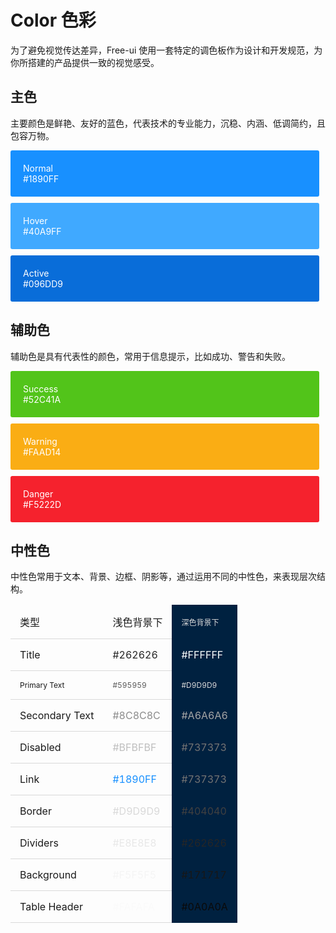 # Color 色彩

为了避免视觉传达差异，Free-ui 使用一套特定的调色板作为设计和开发规范，为你所搭建的产品提供一致的视觉感受。

## 主色

主要颜色是鲜艳、友好的蓝色，代表技术的专业能力，沉稳、内涵、低调简约，且包容万物。

<Row>
  <Col :span="8">
    <div class="color-box primary">Normal<div class="value">#1890FF</div></div>
  </Col>
  <Col :span="8">
    <div class="color-box light-primary">Hover<div class="value">#40A9FF</div></div>
  </Col>
  <Col :span="8">
    <div class="color-box dark-primary">Active<div class="value">#096DD9</div></div>
  </Col>
</Row>

## 辅助色

辅助色是具有代表性的颜色，常用于信息提示，比如成功、警告和失败。

<Row>
  <Col :span="8">
    <div class="color-box success">Success<div class="value">#52C41A</div></div>
  </Col>
  <Col :span="8">
    <div class="color-box warning">Warning<div class="value">#FAAD14</div></div>
  </Col>
  <Col :span="8">
    <div class="color-box danger">Danger<div class="value">#F5222D</div></div>
  </Col>
</Row>

 ## 中性色

中性色常用于文本、背景、边框、阴影等，通过运用不同的中性色，来表现层次结构。

<table class="font-color">
  <thead>
    <tr>
      <td>类型</td>
      <td>浅色背景下</td>
      <td class="text-regular dark">深色背景下</td>
    </tr>
  </thead>
  <tbody>
    <tr>
      <td class="title">Title</td> 
      <td class="title light">#262626</td>
      <td class="title dark">#FFFFFF</td>
    </tr>
    <tr>
      <td class="text-regular">Primary Text</td> 
      <td class="text-regular light">#595959</td>
      <td class="text-regular dark">#D9D9D9</td>
    </tr>
    <tr>
      <td class="text-sub">Secondary Text</td> 
      <td class="text-sub light">#8C8C8C</td>
      <td class="text-sub dark">#A6A6A6</td>
    </tr>
    <tr>
      <td class="text-disabled">Disabled</td>
      <td class="text-disabled light">#BFBFBF</td>
      <td class="text-disabled dark">#737373</td>
    </tr>
    <tr>
      <td class="text-link">Link</td>
      <td class="text-link light">#1890FF</td>
      <td class="text-link dark">#737373</td>
    </tr>
    <tr>
      <td class="border">Border</td>
      <td class="border light">#D9D9D9</td>
      <td class="border dark">#404040</td>
    </tr>
    <tr>
      <td class="divider">Dividers</td>
      <td class="divider light">#E8E8E8</td>
      <td class="divider dark">#262626</td>
    </tr>
    <tr>
      <td class="background">Background</td>
      <td class="background light">#F5F5F5</td>
      <td class="background dark">#171717</td>
    </tr>
    <tr>
      <td class="thead">Table Header</td>
      <td class="thead light">#FAFAFA</td>
      <td class="thead dark">#0A0A0A</td>
    </tr>
  </tbody>
</table>

<style>
  .font-color { width: 100%; }
  .font-color th, .font-color td { padding: 15px; border-bottom: 1px solid #D9D9D9; }
  .font-color th.dark, .font-color td.dark { border-color: #002140; }
  .dark { background-color: #002140; }
  .title.light { color: #262626; }
  .title.dark { color: #FFFFFF; }
  .text-regular { font-size: 12px; }
  .text-regular.light { color: #595959; }
  .text-regular.dark { color: #D9D9D9; }
  .text-sub.light { color: #8C8C8C; }
  .text-sub.dark { color: #A6A6A6; }
  .text-disabled.light { color: #BFBFBF; }
  .text-disabled.dark { color: #737373; }
  .text-link.light { color: #1890FF; }
  .text-link.dark { color: #737373; }
  .border.light { color: #D9D9D9; }
  .border.dark { color: #404040; }
  .divider.light { color: #E8E8E8; }
  .divider.dark { color: #262626; }
  .background.light { color: #F5F5F5; }
  .background.dark { color: #171717; }
  .thead.light { color: #FAFAFA; }
  .thead.dark { color: #0A0A0A; }
</style>

<script>
  import Row from '@/components/row';
  import Col from '@/components/col';

  export default {
    components: {
      VRow: Row,
      VCol: Col,
    },
  };
</script>
<style lang="scss" scoped>
  .color-box {
    height: 74px;
    margin-top: 10px;
    margin-right: 10px;
    padding: 20px;
    font-size: 14px;
    color: #FFFFFF;
    border-radius: 3px;
    box-sizing: border-box;
  }
  .primary {
    background-color: #1890FF;
  }
  .light-primary {
    background-color: #40A9FF;
  }
  .dark-primary {
    background-color: #096DD9;
  }
  .success {
    background-color: #52C41A;
  }
  .warning {
    background-color: #FAAD14;
  }
  .danger {
    background-color: #F5222D;
  }
</style>